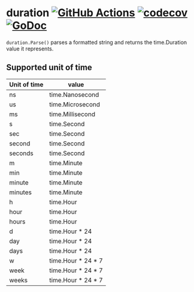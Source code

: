 # duration [![GitHub Actions](https://action-badges.now.sh/k1LoW/duration)](https://github.com/k1LoW/duration/actions) [![codecov](https://codecov.io/gh/k1LoW/duration/branch/master/graph/badge.svg)](https://codecov.io/gh/k1LoW/duration) [![GoDoc](https://godoc.org/github.com/k1LoW/duration?status.svg)](https://godoc.org/github.com/k1LoW/duration)

`duration.Parse()` parses a formatted string and returns the time.Duration value it represents.

## Supported unit of time

| Unit of time | value |
| --- | --- |
| ns | time.Nanosecond |
| us | time.Microsecond |
| ms | time.Millisecond |
| s | time.Second |
| sec | time.Second |
| second | time.Second |
| seconds | time.Second |
| m | time.Minute |
| min | time.Minute |
| minute | time.Minute |
| minutes | time.Minute |
| h | time.Hour |
| hour | time.Hour |
| hours | time.Hour |
| d | time.Hour * 24 |
| day | time.Hour * 24 |
| days | time.Hour * 24 |
| w | time.Hour * 24 * 7 |
| week | time.Hour * 24 * 7 |
| weeks | time.Hour * 24 * 7 |
